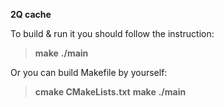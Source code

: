**2Q cache**

To build & run it you should follow the instruction:

> **make**
> **./main**

Or you can build Makefile by yourself:

> **cmake CMakeLists.txt**
> **make**
> **./main**